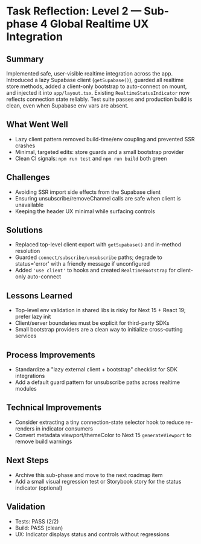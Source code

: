 # Task Reflection: Level 2 — Sub-phase 4 Global Realtime UX Integration

## Summary
Implemented safe, user-visible realtime integration across the app. Introduced a lazy Supabase client (`getSupabase()`), guarded all realtime store methods, added a client-only bootstrap to auto-connect on mount, and injected it into `app/layout.tsx`. Existing `RealtimeStatusIndicator` now reflects connection state reliably. Test suite passes and production build is clean, even when Supabase env vars are absent.

## What Went Well
- Lazy client pattern removed build-time/env coupling and prevented SSR crashes
- Minimal, targeted edits: store guards and a small bootstrap provider
- Clean CI signals: `npm run test` and `npm run build` both green

## Challenges
- Avoiding SSR import side effects from the Supabase client
- Ensuring unsubscribe/removeChannel calls are safe when client is unavailable
- Keeping the header UX minimal while surfacing controls

## Solutions
- Replaced top-level client export with `getSupabase()` and in-method resolution
- Guarded `connect/subscribe/unsubscribe` paths; degrade to status='error' with a friendly message if unconfigured
- Added `'use client'` to hooks and created `RealtimeBootstrap` for client-only auto-connect

## Lessons Learned
- Top-level env validation in shared libs is risky for Next 15 + React 19; prefer lazy init
- Client/server boundaries must be explicit for third-party SDKs
- Small bootstrap providers are a clean way to initialize cross-cutting services

## Process Improvements
- Standardize a "lazy external client + bootstrap" checklist for SDK integrations
- Add a default guard pattern for unsubscribe paths across realtime modules

## Technical Improvements
- Consider extracting a tiny connection-state selector hook to reduce re-renders in indicator consumers
- Convert metadata viewport/themeColor to Next 15 `generateViewport` to remove build warnings

## Next Steps
- Archive this sub-phase and move to the next roadmap item
- Add a small visual regression test or Storybook story for the status indicator (optional)

## Validation
- Tests: PASS (2/2)
- Build: PASS (clean)
- UX: Indicator displays status and controls without regressions
